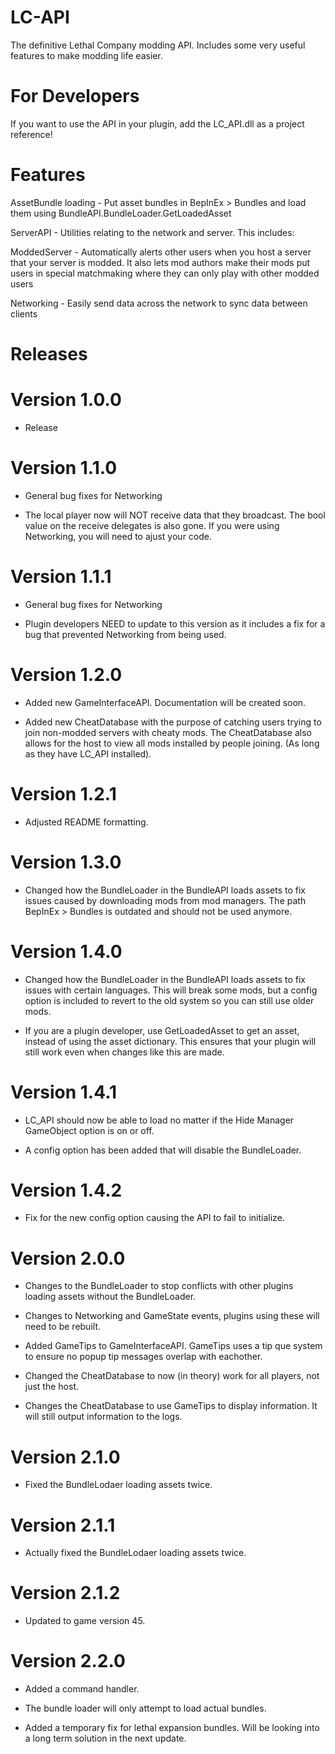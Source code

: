 # LC-API
The definitive Lethal Company modding API. Includes some very useful features to make modding life easier.

# For Developers
If you want to use the API in your plugin, add the LC_API.dll as a project reference!

# Features
AssetBundle loading - Put asset bundles in BepInEx > Bundles and load them using BundleAPI.BundleLoader.GetLoadedAsset

ServerAPI - Utilities relating to the network and server. This includes:

ModdedServer - Automatically alerts other users when you host a server that your server is modded. 
It also lets mod authors make their mods put users in special matchmaking where they can only play with other modded users

Networking - Easily send data across the network to sync data between clients

# Releases

# Version 1.0.0
- Release

# Version 1.1.0
- General bug fixes for Networking

- The local player now will NOT receive data that they broadcast. The bool value on the receive delegates is also gone. If you were using Networking, you will need to ajust your code.

# Version 1.1.1
- General bug fixes for Networking

- Plugin developers NEED to update to this version as it includes a fix for a bug that prevented Networking from being used.

# Version 1.2.0
- Added new GameInterfaceAPI. Documentation will be created soon.

- Added new CheatDatabase with the purpose of catching users trying to join non-modded servers with cheaty mods. The CheatDatabase also allows for the host to view all mods installed by people joining. (As long as they have LC_API installed).

# Version 1.2.1
- Adjusted README formatting.

# Version 1.3.0
- Changed how the BundleLoader in the BundleAPI loads assets to fix issues caused by downloading mods from mod managers. The path BepInEx > Bundles is outdated and should not be used anymore.

# Version 1.4.0
- Changed how the BundleLoader in the BundleAPI loads assets to fix issues with certain languages. This will break some mods, but a config option is included to revert to the old system so you can still use older mods.

- If you are a plugin developer, use GetLoadedAsset to get an asset, instead of using the asset dictionary. This ensures that your plugin will still work even when changes like this are made.

# Version 1.4.1
- LC_API should now be able to load no matter if the Hide Manager GameObject option is on or off.

- A config option has been added that will disable the BundleLoader.

# Version 1.4.2
- Fix for the new config option causing the API to fail to initialize.

# Version 2.0.0
- Changes to the BundleLoader to stop conflicts with other plugins loading assets without the BundleLoader.

- Changes to Networking and GameState events, plugins using these will need to be rebuilt.

- Added GameTips to GameInterfaceAPI. GameTips uses a tip que system to ensure no popup tip messages overlap with eachother.

- Changed the CheatDatabase to now (in theory) work for all players, not just the host.

- Changes the CheatDatabase to use GameTips to display information. It will still output information to the logs.

# Version 2.1.0
- Fixed the BundleLodaer loading assets twice.

# Version 2.1.1
- Actually fixed the BundleLodaer loading assets twice.

# Version 2.1.2
- Updated to game version 45.

# Version 2.2.0
- Added a command handler.

- The bundle loader will only attempt to load actual bundles.

- Added a temporary fix for lethal expansion bundles. Will be looking into a long term solution in the next update.

